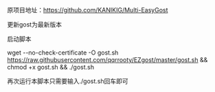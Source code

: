 原项目地址：https://github.com/KANIKIG/Multi-EasyGost

更新gost为最新版本

启动脚本

wget --no-check-certificate -O gost.sh https://raw.githubusercontent.com/qqrrooty/EZgost/master/gost.sh && chmod +x gost.sh && ./gost.sh

再次运行本脚本只需要输入./gost.sh回车即可

